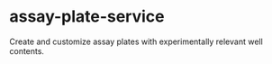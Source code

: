 # assay-plate-service
Create and customize assay plates with experimentally relevant well contents.
